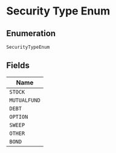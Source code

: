 
# Security Type Enum

## Enumeration

`SecurityTypeEnum`

## Fields

| Name |
|  --- |
| `STOCK` |
| `MUTUALFUND` |
| `DEBT` |
| `OPTION` |
| `SWEEP` |
| `OTHER` |
| `BOND` |

